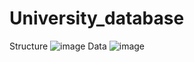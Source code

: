 # University_database
Structure
![image](https://github.com/JaskiewiczPiotr/university_database/assets/61473938/2cf54395-507c-41b4-9993-de7a5e557c6c)
Data
![image](https://github.com/JaskiewiczPiotr/university_database/assets/61473938/caba086c-4669-479c-b972-5696a5b5c408)

